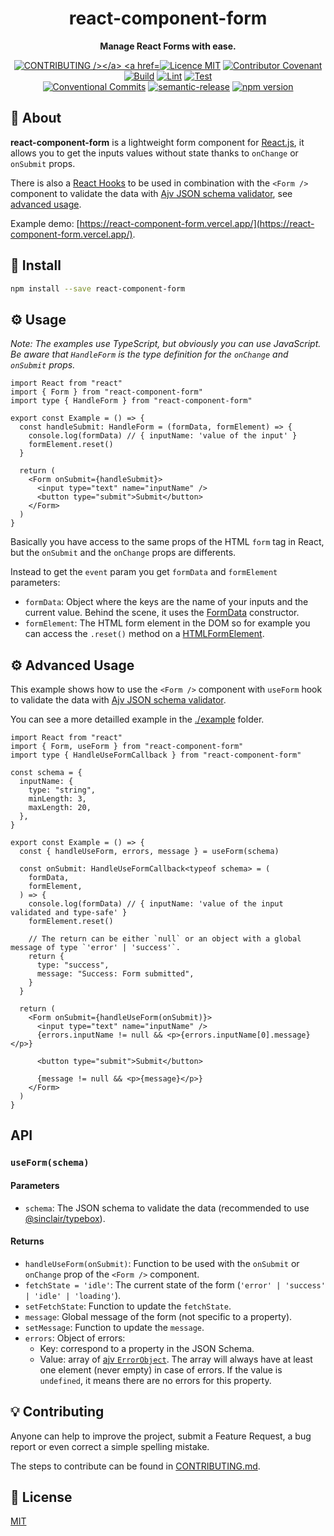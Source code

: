 <h1 align="center">react-component-form</h1>

<p align="center">
  <strong>Manage React Forms with ease.</strong>
</p>

<p align="center">
  <a href="./CONTRIBUTING.md"><img src="https://img.shields.io/badge/PRs-welcome-brightgreen.svg?style=flat" alt="CONTRIBUTING /></a>
  <a href="./LICENSE"><img src="https://img.shields.io/badge/licence-MIT-blue.svg" alt="Licence MIT"/></a>
  <a href="./CODE_OF_CONDUCT.md"><img src="https://img.shields.io/badge/Contributor%20Covenant-v2.0%20adopted-ff69b4.svg" alt="Contributor Covenant" /></a>
  <br />
  <a href="https://github.com/theoludwig/react-component-form/actions/workflows/build.yml"><img src="https://github.com/theoludwig/react-component-form/actions/workflows/build.yml/badge.svg?branch=develop" alt="Build" /></a>
  <a href="https://github.com/theoludwig/react-component-form/actions/workflows/lint.yml"><img src="https://github.com/theoludwig/react-component-form/actions/workflows/lint.yml/badge.svg?branch=develop" alt="Lint" /></a>
  <a href="https://github.com/theoludwig/react-component-form/actions/workflows/test.yml"><img src="https://github.com/theoludwig/react-component-form/actions/workflows/test.yml/badge.svg?branch=develop" alt="Test" /></a>
  <br />
  <a href="https://conventionalcommits.org"><img src="https://img.shields.io/badge/Conventional%20Commits-1.0.0-yellow.svg" alt="Conventional Commits" /></a>
  <a href="https://github.com/semantic-release/semantic-release"><img src="https://img.shields.io/badge/%20%20%F0%9F%93%A6%F0%9F%9A%80-semantic--release-e10079.svg" alt="semantic-release" /></a>
  <a href="https://www.npmjs.com/package/react-component-form"><img src="https://img.shields.io/npm/v/react-component-form.svg" alt="npm version"></a>
</p>

## 📜 About

**react-component-form** is a lightweight form component for [React.js](https://reactjs.org/), it allows you to get the inputs values without state thanks to `onChange` or `onSubmit` props.

There is also a [React Hooks](https://reactjs.org/docs/hooks-intro.html) to be used in combination with the `<Form />` component to validate the data with [Ajv JSON schema validator](https://ajv.js.org/), see [advanced usage](#%EF%B8%8F-advanced-usage).

Example demo: [https://react-component-form.vercel.app/](https://react-component-form.vercel.app/).

## 💾 Install

```sh
npm install --save react-component-form
```

## ⚙️ Usage

_Note: The examples use TypeScript, but obviously you can use JavaScript. Be aware that `HandleForm` is the type definition for the `onChange` and `onSubmit` props._

```tsx
import React from "react"
import { Form } from "react-component-form"
import type { HandleForm } from "react-component-form"

export const Example = () => {
  const handleSubmit: HandleForm = (formData, formElement) => {
    console.log(formData) // { inputName: 'value of the input' }
    formElement.reset()
  }

  return (
    <Form onSubmit={handleSubmit}>
      <input type="text" name="inputName" />
      <button type="submit">Submit</button>
    </Form>
  )
}
```

Basically you have access to the same props of the HTML `form` tag in React, but the `onSubmit` and the `onChange` props are differents.

Instead to get the `event` param you get `formData` and `formElement` parameters:

- `formData`: Object where the keys are the name of your inputs and the current value. Behind the scene, it uses the [FormData](https://developer.mozilla.org/docs/Web/API/FormData) constructor.
- `formElement`: The HTML form element in the DOM so for example you can access the `.reset()` method on a [HTMLFormElement](https://developer.mozilla.org/docs/Web/API/HTMLFormElement).

## ⚙️ Advanced Usage

This example shows how to use the `<Form />` component with `useForm` hook to validate the data with [Ajv JSON schema validator](https://ajv.js.org/).

You can see a more detailled example in the [./example](./example) folder.

```tsx
import React from "react"
import { Form, useForm } from "react-component-form"
import type { HandleUseFormCallback } from "react-component-form"

const schema = {
  inputName: {
    type: "string",
    minLength: 3,
    maxLength: 20,
  },
}

export const Example = () => {
  const { handleUseForm, errors, message } = useForm(schema)

  const onSubmit: HandleUseFormCallback<typeof schema> = (
    formData,
    formElement,
  ) => {
    console.log(formData) // { inputName: 'value of the input validated and type-safe' }
    formElement.reset()

    // The return can be either `null` or an object with a global message of type `'error' | 'success'`.
    return {
      type: "success",
      message: "Success: Form submitted",
    }
  }

  return (
    <Form onSubmit={handleUseForm(onSubmit)}>
      <input type="text" name="inputName" />
      {errors.inputName != null && <p>{errors.inputName[0].message}</p>}

      <button type="submit">Submit</button>

      {message != null && <p>{message}</p>}
    </Form>
  )
}
```

## API

### `useForm(schema)`

#### Parameters

- `schema`: The JSON schema to validate the data (recommended to use [@sinclair/typebox](https://www.npmjs.com/package/@sinclair/typebox)).

#### Returns

- `handleUseForm(onSubmit)`: Function to be used with the `onSubmit` or `onChange` prop of the `<Form />` component.
- `fetchState = 'idle'`: The current state of the form (`'error' | 'success' | 'idle' | 'loading'`).
- `setFetchState`: Function to update the `fetchState`.
- `message`: Global message of the form (not specific to a property).
- `setMessage`: Function to update the `message`.
- `errors`: Object of errors:
  - Key: correspond to a property in the JSON Schema.
  - Value: array of [ajv `ErrorObject`](https://ajv.js.org/api.html#error-objects).
    The array will always have at least one element (never empty) in case of errors.
    If the value is `undefined`, it means there are no errors for this property.

## 💡 Contributing

Anyone can help to improve the project, submit a Feature Request, a bug report or
even correct a simple spelling mistake.

The steps to contribute can be found in [CONTRIBUTING.md](./CONTRIBUTING.md).

## 📄 License

[MIT](./LICENSE)
